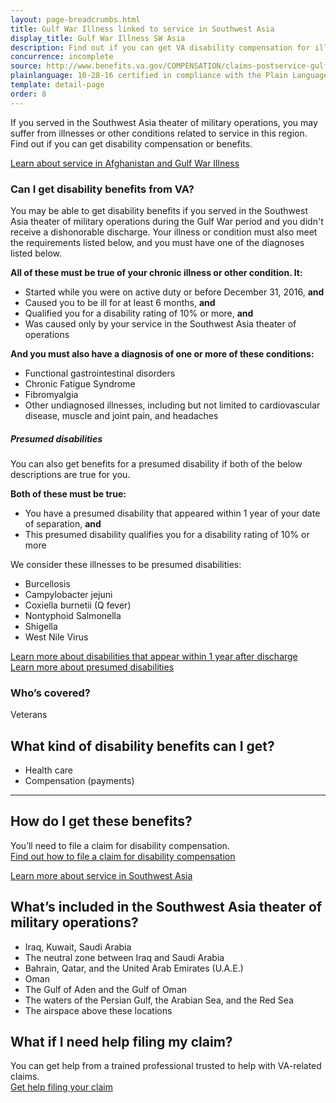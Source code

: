 ```yaml
---
layout: page-breadcrumbs.html
title: Gulf War Illness linked to service in Southwest Asia
display_title: Gulf War Illness SW Asia
description: Find out if you can get VA disability compensation for illnesses linked to Gulf War service in Southwest Asia (often called "Gulf War Syndrome"). Read the list of Gulf War presumptives and other illnesses we believe are connected to service, and learn how to file your claim.
concurrence: incomplete
source: http://www.benefits.va.gov/COMPENSATION/claims-postservice-gulfwar.asp
plainlanguage: 10-28-16 certified in compliance with the Plain Language Act
template: detail-page
order: 8
---
```


<div class="va-introtext">

If you served in the Southwest Asia theater of military operations, you may suffer from illnesses or other conditions related to service in this region. Find out if you can get disability compensation or benefits.

[Learn about service in Afghanistan and Gulf War Illness](/disability/eligibility/hazardous-materials-exposure/gulf-war-illness-afghanistan/)

</div>

<div class="feature" markdown="1">

### Can I get disability benefits from VA?

You may be able to get disability benefits if you served in the Southwest Asia theater of military operations during the Gulf War period and you didn't receive a dishonorable discharge. Your illness or condition must also meet the requirements listed below, and you must have one of the diagnoses listed below.

**All of these must be true of your chronic illness or other condition. It:**
-	Started while you were on active duty or before December 31, 2016, **and**
-	Caused you to be ill for at least 6 months, **and**
-	Qualified you for a disability rating of 10% or more, **and**
-	Was caused only by your service in the Southwest Asia theater of operations

**And you must also have a diagnosis of one or more of these conditions:**
- Functional gastrointestinal disorders
- Chronic Fatigue Syndrome
- Fibromyalgia
- Other undiagnosed illnesses, including but not limited to cardiovascular disease, muscle and joint pain, and headaches

##### Presumed disabilities
You can also get benefits for a presumed disability if both of the below descriptions are true for you.

**Both of these must be true:**
- You have a presumed disability that appeared within 1 year of your date of separation, **and**
- This presumed disability qualifies you for a disability rating of 10% or more

We consider these illnesses to be presumed disabilities:
- Burcellosis
- Campylobacter jejuni
- Coxiella burnetii (Q fever)
- Nontyphoid Salmonella
- Shigella
- West Nile Virus

[Learn more about disabilities that appear within 1 year after discharge](/disability/eligibility/illnesses-within-one-year-of-discharge/) <br>
[Learn more about presumed disabilities](/disability/eligibility/)
<br>

### Who’s covered?

Veterans
</div>


## What kind of disability benefits can I get?

- Health care
- Compensation (payments)

-----

## How do I get these benefits?

You’ll need to file a claim for disability compensation. <br>
[Find out how to file a claim for disability compensation](/disability/how-to-file-claim/)

[Learn more about service in Southwest Asia](https://www.publichealth.va.gov/exposures/gulfwar/military-service.asp)

## What’s included in the Southwest Asia theater of military operations?
- Iraq, Kuwait, Saudi Arabia
- The neutral zone between Iraq and Saudi Arabia
- Bahrain, Qatar, and the United Arab Emirates (U.A.E.)
- Oman
- The Gulf of Aden and the Gulf of Oman
- The waters of the Persian Gulf, the Arabian Sea, and the Red Sea
- The airspace above these locations

## What if I need help filing my claim?

You can get help from a trained professional trusted to help with VA-related claims. <br>
[Get help filing your claim](/disability/get-help-filing-claim/)
